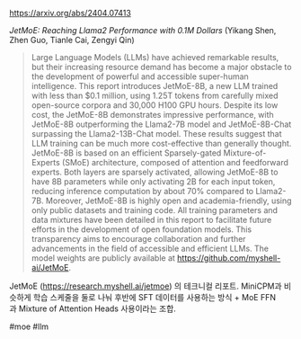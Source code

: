 https://arxiv.org/abs/2404.07413

*JetMoE: Reaching Llama2 Performance with 0.1M Dollars* (Yikang Shen, Zhen Guo, Tianle Cai, Zengyi Qin)

> Large Language Models (LLMs) have achieved remarkable results, but their increasing resource demand has become a major obstacle to the development of powerful and accessible super-human intelligence. This report introduces JetMoE-8B, a new LLM trained with less than $0.1 million, using 1.25T tokens from carefully mixed open-source corpora and 30,000 H100 GPU hours. Despite its low cost, the JetMoE-8B demonstrates impressive performance, with JetMoE-8B outperforming the Llama2-7B model and JetMoE-8B-Chat surpassing the Llama2-13B-Chat model. These results suggest that LLM training can be much more cost-effective than generally thought. JetMoE-8B is based on an efficient Sparsely-gated Mixture-of-Experts (SMoE) architecture, composed of attention and feedforward experts. Both layers are sparsely activated, allowing JetMoE-8B to have 8B parameters while only activating 2B for each input token, reducing inference computation by about 70% compared to Llama2-7B. Moreover, JetMoE-8B is highly open and academia-friendly, using only public datasets and training code. All training parameters and data mixtures have been detailed in this report to facilitate future efforts in the development of open foundation models. This transparency aims to encourage collaboration and further advancements in the field of accessible and efficient LLMs. The model weights are publicly available at https://github.com/myshell-ai/JetMoE.

JetMoE (https://research.myshell.ai/jetmoe) 의 테크니컬 리포트. MiniCPM과 비슷하게 학습 스케줄을 둘로 나눠 후반에 SFT 데이터를 사용하는 방식 + MoE FFN과 Mixture of Attention Heads 사용이라는 조합.

#moe #llm 